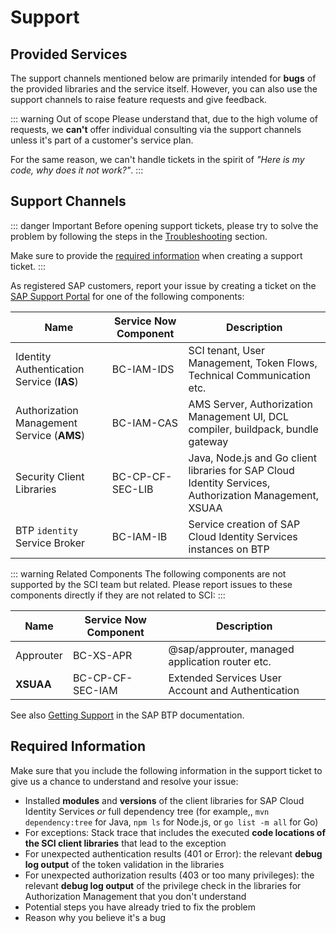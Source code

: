 # Support

## Provided Services
The support channels mentioned below are primarily intended for **bugs** of the provided libraries and the service itself.
However, you can also use the support channels to raise feature requests and give feedback.

::: warning Out of scope
Please understand that, due to the high volume of requests, we **can't** offer individual consulting via the support channels unless it's part of a customer's service plan.

For the same reason, we can't handle tickets in the spirit of *"Here is my code, why does it not work?"*.
:::


## Support Channels

::: danger Important
Before opening support tickets, please try to solve the problem by following the steps in the [Troubleshooting](./Troubleshooting.md) section.

Make sure to provide the [required information](#required-information) when creating a support ticket.
:::

As registered SAP customers, report your issue by creating a ticket on the [SAP Support Portal](https://support.sap.com/en/index.html) for one of the following components:

| Name                                        | Service Now Component | Description                                                                                              |
| --------------------------------------------|-----------------------|----------------------------------------------------------------------------------------------------------|
| Identity Authentication Service (**IAS**)   | BC-IAM-IDS            | SCI tenant, User Management, Token Flows, Technical Communication etc.                                   |
| Authorization Management Service (**AMS**)  | BC-IAM-CAS            | AMS Server, Authorization Management UI, DCL compiler, buildpack, bundle gateway                         |
| Security Client Libraries                   | BC-CP-CF-SEC-LIB      | Java, Node.js and Go client libraries for SAP Cloud Identity Services, Authorization Management, XSUAA   |
| BTP `identity` Service Broker               | BC-IAM-IB             | Service creation of SAP Cloud Identity Services instances on BTP                                         | 

::: warning Related Components
The following components are not supported by the SCI team but related. Please report issues to these components directly if they are not related to SCI:
:::

| Name                                  | Service Now Component | Description                                       |
|---------------------------------------|-----------------------|---------------------------------------------------|
| Approuter                             | BC-XS-APR             | @sap/approuter, managed application router etc.   |
| **XSUAA**                             | BC-CP-CF-SEC-IAM      | Extended Services User Account and Authentication |   


See also [Getting Support](https://help.sap.com/docs/btp/sap-business-technology-platform/btp-getting-support) in the SAP BTP documentation.

## Required Information

Make sure that you include the following information in the support ticket to give us a chance to understand and resolve your issue:

- Installed **modules** and **versions** of the client libraries for SAP Cloud Identity Services *or* full dependency tree (for example,, `mvn dependency:tree` for Java, `npm ls` for Node.js, or `go list -m all` for Go)
- For exceptions: Stack trace that includes the executed **code locations of the SCI client libraries** that lead to the exception
- For unexpected authentication results (401 or Error): the relevant **debug log output** of the token validation in the libraries
- For unexpected authorization results (403 or too many privileges): the relevant **debug log output** of the privilege check in the libraries for Authorization Management that you don't understand
- Potential steps you have already tried to fix the problem
- Reason why you believe it's a bug
